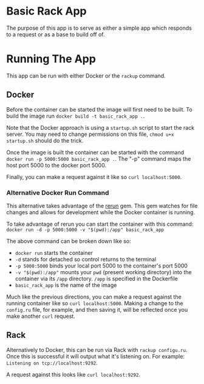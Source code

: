 # Basic Rack App
The purpose of this app is to serve as either a simple app which responds to a
request or as a base to build off of.

# Running The App
This app can be run with either Docker or the `rackup` command.

## Docker
Before the container can be started the image will first need to be built. To
build the image run `docker build -t basic_rack_app .`.

Note that the Docker approach is using a `startup.sh` script to start the rack
server. You may need to change permissions on this file, `chmod u+x startup.sh`
should do the trick.

Once the image is built the container can be started with the command
`docker run -p 5000:5000 basic_rack_app .`. The "-p" command maps the host port
5000 to the docker port 5000.

Finally, you can make a request against it like so `curl localhost:5000`.

### Alternative Docker Run Command
This alternative takes advantage of the [rerun](https://github.com/alexch/rerun)
gem. This gem watches for file changes and allows for development while the
Docker container is running.

To take advantage of rerun you can start the container with this command:  
`docker run -d -p 5000:5000 -v "$(pwd):/app" basic_rack_app`

The above command can be broken down like so:  
* `docker run` starts the container
* `-d` stands for detached so control returns to the terminal
* `-p 5000:5000` binds your local port 5000 to the container's port 5000
* `-v "$(pwd):/app"` mounts your `pwd` (present working directory) into the
  container via its `/app` directory. `/app` is specified in the Dockerfile
* `basic_rack_app` is the name of the image

Much like the previous directions, you can make a request against the running
container like so `curl localhost:5000`. Making a change to the `config.ru`
file, for example, and then saving it, will be reflected once you make another
`curl` request.

## Rack
Alternatively to Docker, this can be run via Rack with `rackup configu.ru`. Once
this is successful it will output what it's listening on. For example:
`Listening on tcp://localhost:9292`.

A request against this looks like `curl localhost:9292`.

